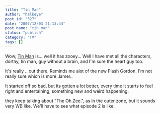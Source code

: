 ```yaml
---
title: "Tin Man"
author: "halkeye"
post_id: "327"
date: "2007/12/03 21:13:44"
post_name: "tin_man"
status: "publish"
category: "TV"
tags: []
---
```


Wow, [Tin Man](https://www.scifi.com/tinman/) is... well it has zooey...
Well I have met all the characters, dorthy, tin man, guy without a brain, and I'm sure the heart guy too.

It's really .. out there.
Reminds me alot of the new Flash Gordon. I'm not really sure which is more..lamer..

It started off so bad, but its gotten a lot better, every time it starts to feel right and entertaining, something new and weird happening.

they keep talking about "The Oh.Zee.", as in the outer zone, but it sounds very WB like. We'll have to see what episode 2 is like.
